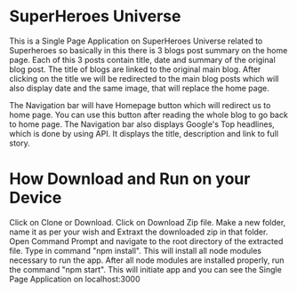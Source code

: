 # SuperHeroes Universe

This is a Single Page Application on SuperHeroes Universe related to Superheroes so basically in this there is 3 blogs post summary on the home page. Each of this 3 posts contain title, date and summary of the original blog post. The title of blogs are linked to the original main blog. After clicking on the title we will be redirected to the main blog posts which will also display date and the same image, that will replace the home page.

The Navigation bar will have Homepage button which will redirect us to home page. You can use this button after reading the whole blog to go back to home page. The Navigation bar also displays Google's Top headlines, which is done by using API. It displays the title, description and link to full story.

# How Download and Run on your Device

Click on Clone or Download.
Click on Download Zip file.
Make a new folder, name it as per your wish and Extraxt the downloaded zip in that folder.
Open Command Prompt and navigate to the root directory of the extracted file.
Type in command "npm install". This will install all node modules necessary to run the app.
After all node modules are installed properly, run the command "npm start".
This will initiate app and you can see the Single Page Application on localhost:3000

